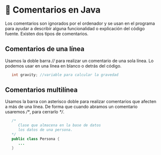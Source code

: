 # 💾 Comentarios en Java

Los comentarios son ignorados por el ordenador y se usan en el programa para ayudar a describir alguna funcionalidad o explicación del código fuente.
Existen dos tipos de comentarios.

## Comentarios de una línea

Usamos la doble barra _//_ para realizar un comentario de una sola línea. Lo podemos usar en una línea en blanco o detrás del código.

```java
   int gravity; //variable para calcular la gravedad
```

## Comentarios multilínea

Usamos la barra con asterisco doble para realizar comentarios que afecten a más de una línea. De forma que cuando abramos un comentario usaremos _/\*_, para cerrarlo _\*/_.

```java
   /*
      Clase que almacena en la base de datos
      los datos de una persona.
   */
   public class Persona {
      ...
   }
```
